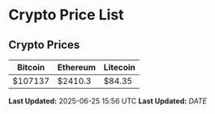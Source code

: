 # Crypto Price List

## Crypto Prices
| Bitcoin | Ethereum | Litecoin |
| ------- | -------- | -------- |
| $107137 | $2410.3 | $84.35 |
**Last Updated:** 2025-06-25 15:56 UTC
**Last Updated:** $DATE$
